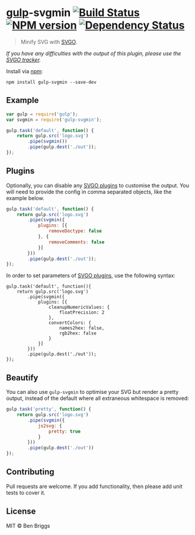 # [gulp][gulp]-svgmin [![Build Status](https://travis-ci.org/ben-eb/gulp-svgmin.svg?branch=master)][ci] [![NPM version](https://badge.fury.io/js/gulp-svgmin.svg)][npm] [![Dependency Status](https://gemnasium.com/ben-eb/gulp-svgmin.svg)][deps]

> Minify SVG with [SVGO][orig].

*If you have any difficulties with the output of this plugin, please use the
[SVGO tracker][bugs].*

Install via [npm](https://npmjs.org/package/gulp-svgmin):

```
npm install gulp-svgmin --save-dev
```

## Example

```js
var gulp = require('gulp');
var svgmin = require('gulp-svgmin');

gulp.task('default', function() {
    return gulp.src('logo.svg')
        .pipe(svgmin())
        .pipe(gulp.dest('./out'));
});
```

## Plugins

Optionally, you can disable any [SVGO plugins][plugins] to customise the output.
You will need to provide the config in comma separated objects, like the example
below.

```js
gulp.task('default', function() {
    return gulp.src('logo.svg')
        .pipe(svgmin({
            plugins: [{
                removeDoctype: false
            }, {
                removeComments: false
            }]
        }))
        .pipe(gulp.dest('./out'));
});
```

In order to set parameters of [SVGO plugins][plugins], use the following syntax:

```
gulp.task('default', function(){
    return gulp.src('logo.svg')
        .pipe(svgmin({
            plugins: [{
                cleanupNumericValues: {
                    floatPrecision: 2
                },
                convertColors: {
                    names2hex: false,
                    rgb2hex: false
                }
            }]
        }))
        .pipe(gulp.dest('./out'));
});
```

## Beautify

You can also use `gulp-svgmin` to optimise your SVG but render a pretty output,
instead of the default where all extraneous whitespace is removed:

```js
gulp.task('pretty', function() {
    return gulp.src('logo.svg')
        .pipe(svgmin({
            js2svg: {
                pretty: true
            }
        }))
        .pipe(gulp.dest('./out'))
});
```

## Contributing

Pull requests are welcome. If you add functionality, then please add unit tests
to cover it.

## License

MIT © Ben Briggs

[bugs]:    https://github.com/svg/svgo/issues
[ci]:      https://travis-ci.org/ben-eb/gulp-svgmin
[deps]:    https://gemnasium.com/ben-eb/gulp-svgmin
[gulp]:    https://github.com/wearefractal/gulp
[npm]:     http://badge.fury.io/js/gulp-svgmin
[orig]:    https://github.com/svg/svgo
[plugins]: https://github.com/svg/svgo/tree/master/plugins
